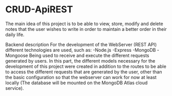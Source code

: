 # CRUD-ApiREST
 The main idea of this project is to be able to view, store, modify and delete notes that the user wishes to write in order to maintain a better order in their daily life.

 Backend description
 For the development of the WebServer (REST API) different technologies are used, such as:
    -Node.js
    -Express
    -MongoDB
    -Mongoose
 Being used to receive and execute the different requests generated by users.
 In this part, the different models necessary for the development of this project were created in addition to the routes to be able to access the different requests that are generated by the user, other than the basic configuration so that the webserver can work for now at least locally (The database will be mounted on the MongoDB Atlas cloud service).

